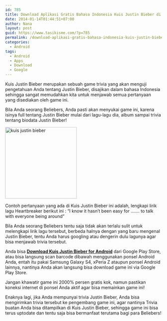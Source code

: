 ```yaml
---
id: 785
title: Download Aplikasi Gratis Bahasa Indonesia Kuis Justin Bieber di Google Play Store
date: 2014-01-14T01:44:51+07:00
author: Nana
layout: post
guid: https://www.tasikisme.com/?p=785
permalink: /download-aplikasi-gratis-bahasa-indonesia-kuis-justin-bieber-di-google-play-store/
categories:
  - Android
tags:
  - Android
  - Apps
  - Download
  - Google
---
```

Kuis Justin Bieber merupakan sebuah game trivia yang akan menguji pengetahuan Anda tentang Justin Bieber, disajikan dalam bahasa Indonesia sehingga sangat memudahkan kita untuk menjawab semua pertanyaan yang disediakan oleh game ini.

Bila Anda seorang Beliebers, Anda pasti akan menyukai game ini, karena isinya full tentang Justin Bieber mulai dari lagu-lagu dia, album sampai trivia tentang biodata Justin Bieber!

[<img loading="lazy" class="aligncenter wp-image-786 size-full" title="Kuis Justin Bieber for Android" src="https://www.tasikisme.com/wp-content/uploads/2014/01/kuis-justin-bieber.png" alt="kuis justin bieber" width="230" height="230" srcset="https://www.tasikisme.com/wp-content/uploads/2014/01/kuis-justin-bieber.png 230w, https://www.tasikisme.com/wp-content/uploads/2014/01/kuis-justin-bieber-150x150.png 150w" sizes="(max-width: 230px) 100vw, 230px" />](https://www.tasikisme.com/wp-content/uploads/2014/01/kuis-justin-bieber.png)

Contoh pertanyaan yang ada di Kuis Justin Bieber ini adalah, lengkapi lirik lagu Heartbreaker berikut ini : &#8220;I know it hasn&#8217;t been easy for &#8230;&#8230;. to talk with everyone being around&#8221;

Bila Anda seorang Beliebers tentu saja tidak akan terlalu sulit untuk melengkapi lirik lagu tersebut, berbeda halnya dengan yang baru mengenal Justin Bieber, tentu Anda harus googling atau dengerin dulu lagunya agar bisa menjawab trivia tersebut.

Anda bisa [**Download Kuis Justin Bieber for Android**](https://goo.gl/j8Jd1U) dari Google Play Store, atau bisa langsung scan barcode dibawah menggunakan ponsel Android Anda, entah itu pakai Samsung Galaxy S4, xPeria Z ataupun ponsel Android lainnya, nantinya Anda akan langsung bisa download game ini via Google Play Store.

Jangan khawatir game ini 2000% persen gratis kok, namun pastikan koneksi internet di ponsel Anda aktif agar bisa memainkan game ini!

Enaknya lagi, jika Anda mempunyai trivia Justin Bieber, Anda bisa mengirimkan trivia tersebut ke pengembang game ini, agar nantinya Trivia buatan Anda bisa ditampilkan di Kuis Justin Bieber, sehingga game ini bisa terus uptodate dan tentu saja bisa bermanfaat terutama bagi para Beliebers!
